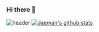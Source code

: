 ### Hi there 👋

<!--
**qkrwoaks/qkrwoaks** is a ✨ _special_ ✨ repository because its `README.md` (this file) appears on your GitHub profile.

Here are some ideas to get you started:

- 🔭 I’m currently working on ...
- 🌱 I’m currently learning ...
- 👯 I’m looking to collaborate on ...
- 🤔 I’m looking for help with ...
- 💬 Ask me about ...
- 📫 How to reach me: ...
- 😄 Pronouns: ...
- ⚡ Fun fact: ...
-->
![header](https://capsule-render.vercel.app/api?type=waving&color=auto&height=300&section=header&text=Jaeman&fontSize=90)
[![Jaeman's github stats](https://github-readme-stats.vercel.app/api?username={qkrwoaks}&show_icons=true&theme={dark})](https://github.com/{qkrwoaks}/github-readme-stats)
